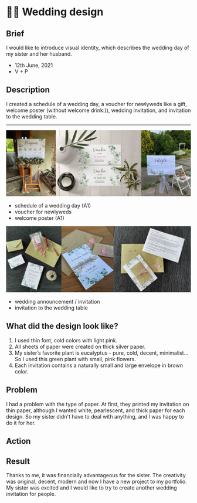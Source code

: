 # 🌸🌿 Wedding design

## Brief
I would like to introduce visual identity, which describes the wedding day of my sister and her husband.

- 12th June, 2021
- V + P

## Description
I created a schedule of a wedding day, a voucher for newlyweds like a gift, welcome poster (without welcome drink:)), wedding invitation, and invitation to the wedding table.

---
![Alt text description.](kolaz.jpg)

- schedule of a wedding day (A1)
- voucher for newlyweds
- welcome poster (A1)

![Alt text description.](kolaz2.jpg)

- wedding announcement / invitation
- invitation to the wedding table

## What did the design look like?
1. I used thin font, cold colors with light pink. 
2. All sheets of paper were created on thick silver paper.
3. My sister’s favorite plant is eucalyptus - pure, cold, decent, minimalist… So I used this green plant with small, pink flowers.
4. Each invitation contains a naturally small and large envelope in brown color.

## Problem
I had a problem with the type of paper. At first, they printed my invitation on thin paper, although I wanted white, pearlescent, and thick paper for each design.
So my sister didn't have to deal with anything, and I was happy to do it for her.

## Action


## Result
Thanks to me, it was financially advantageous for the sister. The creativity was original, decent, modern and now I have a new project to my portfolio. My sister was excited and I would like to try to create another wedding invitation for people.

